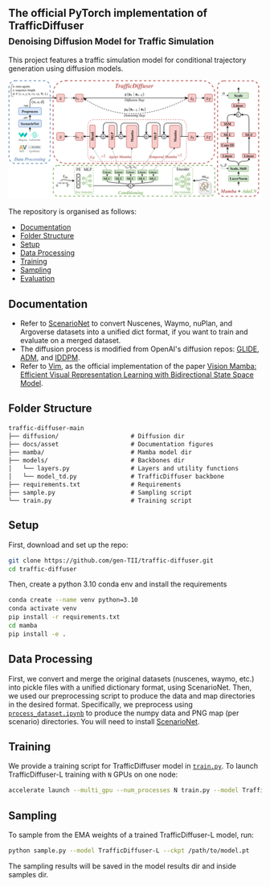 ## The official PyTorch implementation of TrafficDiffuser <br><sub>Denoising Diffusion Model for Traffic Simulation</sub>
This project features a traffic simulation model for conditional trajectory generation using diffusion models.

![TrafficDiffuser overall architecture](docs/asset/TrafficDiffuser.png)

The repository is organised as follows:
  * [Documentation](#documentation)
  * [Folder Structure](#folder-structure)
  * [Setup](#setup)
  * [Data Processing](#data-processing)
  * [Training](#training)
  * [Sampling](#sampling)
  * [Evaluation](#evaluation) 
 
## Documentation
* Refer to [ScenarioNet](https://github.com/metadriverse/scenarionet) to convert Nuscenes, Waymo, nuPlan, and Argoverse datasets into a unified dict format, if you want to train and evaluate on a merged dataset. 
* The diffusion process is modified from OpenAI's diffusion repos: [GLIDE](https://github.com/openai/glide-text2im/blob/main/glide_text2im/gaussian_diffusion.py), [ADM](https://github.com/openai/guided-diffusion/blob/main/guided_diffusion), and [IDDPM](https://github.com/openai/improved-diffusion/blob/main/improved_diffusion/gaussian_diffusion.py).
* Refer to [Vim](https://github.com/hustvl/Vim), as the official implementation of the paper [Vision Mamba: Efficient Visual Representation Learning with Bidirectional State Space Model](https://arxiv.org/abs/2401.09417).

## Folder Structure
``` 
traffic-diffuser-main
├── diffusion/                    # Diffusion dir
├── docs/asset                    # Documentation figures               
├── mamba/                        # Mamba model dir
├── models/                       # Backbones dir
│   └── layers.py                 # Layers and utility functions
│   └── model_td.py               # TrafficDiffuser backbone               
├── requirements.txt              # Requirements
├── sample.py                     # Sampling script 
└── train.py                      # Training script
```

## Setup

First, download and set up the repo:

```bash
git clone https://github.com/gen-TII/traffic-diffuser.git
cd traffic-diffuser
```

Then, create a python 3.10 conda env and install the requirements

```bash
conda create --name venv python=3.10
conda activate venv
pip install -r requirements.txt
cd mamba
pip install -e .
```

## Data Processing
First, we convert and merge the original datasets (nuscenes, waymo, etc.) into pickle files with a unified dictionary format, using ScenarioNet. Then, we used our preprocessing script to produce the data and map directories in the desired format. Specifically, we preprocess using [`process_dataset.ipynb`](process_dataset.ipynb) to produce the numpy data and PNG map (per scenario) directories. You will need to install [ScenarioNet](https://github.com/metadriverse/scenarionet).

## Training
We provide a training script for TrafficDiffuser model in [`train.py`](train.py).
To launch TrafficDiffuser-L training with `N` GPUs on one node:

```bash
accelerate launch --multi_gpu --num_processes N train.py --model TrafficDiffuser-L --data-path /path/to/preprocessed/scenarios/ --use-history --use-map --map-path /path/to/png/maps/
```

## Sampling

To sample from the EMA weights of a trained TrafficDiffuser-L model, run:

```bash
python sample.py --model TrafficDiffuser-L --ckpt /path/to/model.pt
```

The sampling results will be saved in the model results dir and inside samples dir.